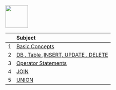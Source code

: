 <img src="https://img.shields.io/badge/-SQL%20-brightgreen" height=70px>

|     |  Subject           |
|:---:|:------------------------------| 
|  1  |[Basic Concepts](https://github.com/sshalem/SQL/tree/main/1_Basic_Concepts)   | 
|  2  |[DB , Table ,INSERT, UPDATE , DELETE](https://github.com/sshalem/SQL/tree/main/2_DataBase_TABLE_Insert_Update_Delete)   | 
|  3  |[Operator Statements](https://github.com/sshalem/SQL/tree/main/3_Operator_Statements)   | 
|  4  |[JOIN](https://github.com/sshalem/SQL/tree/main/4_JOIN)   | 
|  5  |[UNION](https://github.com/sshalem/SQL/tree/main/5_UNION)   | 

